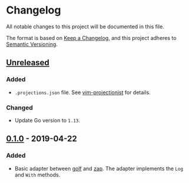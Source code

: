 # Changelog

All notable changes to this project will be documented in this file.

The format is based on [Keep
a Changelog](https://keepachangelog.com/en/1.0.0/), and this project
adheres to [Semantic Versioning](https://semver.org/spec/v2.0.0.html).

## [Unreleased]

### Added

* `.projections.json` file. See
  [vim-projectionist](https://github.com/tpope/vim-projectionist) for
  details.

### Changed

* Update Go version to `1.13`.

## [0.1.0] - 2019-04-22

### Added

* Basic adapter between [golf](https://github.com/fhofherr/golf) and
  [zap](https://github.com/uber-go/zap). The adapter implements the
  `Log` and `With` methods.

[Unreleased]: https://github.com/fhofherr/golf-zap/compare/v0.1.0...HEAD
[0.1.0]: https://github.com/fhofherr/golf-zap/releases/tag/v0.1.0
